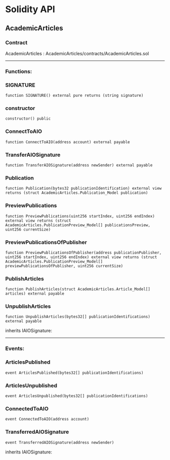 # Solidity API

## AcademicArticles

### Contract
AcademicArticles : AcademicArticles/contracts/AcademicArticles.sol

 --- 
### Functions:
### SIGNATURE

```solidity
function SIGNATURE() external pure returns (string signature)
```

### constructor

```solidity
constructor() public
```

### ConnectToAIO

```solidity
function ConnectToAIO(address account) external payable
```

### TransferAIOSignature

```solidity
function TransferAIOSignature(address newSender) external payable
```

### Publication

```solidity
function Publication(bytes32 publicationIdentification) external view returns (struct AcademicArticles.Publication_Model publication)
```

### PreviewPublications

```solidity
function PreviewPublications(uint256 startIndex, uint256 endIndex) external view returns (struct AcademicArticles.PublicationPreview_Model[] publicationsPreview, uint256 currentSize)
```

### PreviewPublicationsOfPublisher

```solidity
function PreviewPublicationsOfPublisher(address publicationPublisher, uint256 startIndex, uint256 endIndex) external view returns (struct AcademicArticles.PublicationPreview_Model[] previewPublicationsOfPublisher, uint256 currentSize)
```

### PublishArticles

```solidity
function PublishArticles(struct AcademicArticles.Article_Model[] articles) external payable
```

### UnpublishArticles

```solidity
function UnpublishArticles(bytes32[] publicationIdentifications) external payable
```

inherits IAIOSignature:

 --- 
### Events:
### ArticlesPublished

```solidity
event ArticlesPublished(bytes32[] publicationIdentifications)
```

### ArticlesUnpublished

```solidity
event ArticlesUnpublished(bytes32[] publicationIdentifications)
```

### ConnectedToAIO

```solidity
event ConnectedToAIO(address account)
```

### TransferredAIOSignature

```solidity
event TransferredAIOSignature(address newSender)
```

inherits IAIOSignature:


